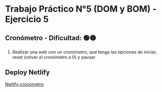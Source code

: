 # Trabajo Práctico N°5 (DOM y BOM) - Ejercicio 5
##  Cronómetro - Dificultad:  🟢🟡

1. Realizar una web con un cronómetro, que tenga las opciones de iniciar, reset (volver el cronómetro a 0) y pausar.


## Deploy Netlify
[Netlify-cronometro](https://lucasecapdevila-cronometro.netlify.app/)